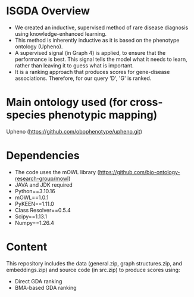 # ISGDA Overview
- We created an inductive, supervised method of rare disease diagnosis using knowledge-enhanced learning.
- This method is inherently inductive as it is based on the phenotype ontology (Upheno).
- A supervised signal (in Graph 4) is applied, to ensure that the performance is best. This signal tells the model what it needs to learn, rather than leaving it to guess what is important.
- It is a ranking approach that produces scores for gene-disease associations. Therefore, for our query 'D', 'G' is ranked.

# Main ontology used (for cross-species phenotypic mapping)

Upheno (https://github.com/obophenotype/upheno.git)

# Dependencies
- The code uses the mOWL library (https://github.com/bio-ontology-research-group/mowl)
- JAVA and JDK required
- Python==3.10.16
- mOWL==1.0.1
- PyKEEN==1.11.0
- Class Resolver==0.5.4
- Scipy==1.13.1
- Numpy==1.26.4
  
  
# Content
This repository includes the data (general.zip, graph structures.zip, and embeddings.zip) and source code (in src.zip) to produce scores using:
- Direct GDA ranking
- BMA-based GDA ranking

